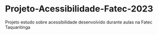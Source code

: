 # Projeto-Acessibilidade-Fatec-2023
Projeto estudo sobre acessibilidade desenvolvido durante aulas na Fatec Taquaritinga
